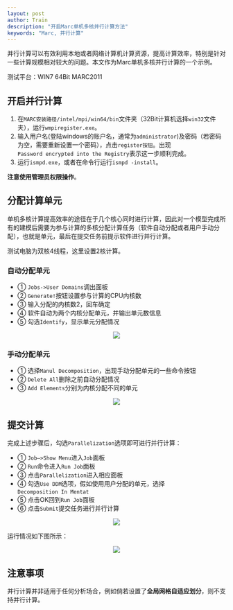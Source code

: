 ```yaml
---
layout: post
author: Train
description: "开启Marc单机多核并行计算方法"
keywords: "Marc, 并行计算"
---
```


并行计算可以有效利用本地或者网络计算机计算资源，提高计算效率，特别是针对一些计算规模相对较大的问题。本文作为Marc单机多核并行计算的一个示例。

测试平台：WIN7 64Bit MARC2011

## 开启并行计算

1. 在`MARC安装路径/intel/mpi/win64/bin`文件夹（32Bit计算机选择`win32`文件夹），运行`wmpiregister.exe`。
2. 输入用户名(登陆windows的账户名，通常为`administrator`)及密码（若密码为空，需要重新设置一个密码），点击`register按钮`。出现`Password encrypted into the Registry`表示这一步顺利完成。
3. 运行`ismpd.exe`，或者在命令行运行`ismpd -install`。

**注意使用管理员权限操作**。

## 分配计算单元

单机多核计算提高效率的途径在于几个核心同时进行计算，因此对一个模型完成所有的建模后需要为参与计算的多核分配计算任务（软件自动分配或者用户手动分配），也就是单元，最后在提交任务前提示软件进行并行计算。

测试电脑为双核4线程，这里设置2核计算。

### 自动分配单元

* ① `Jobs->User Domains`调出面板
* ② `Generate!`按钮设置参与计算的CPU内核数
* ③ 输入分配的内核数2，回车确定
* ④ 软件自动为两个内核分配单元，并输出单元数信息
* ⑤ 勾选`Identify`，显示单元分配情况

<div align='center'><img src="{{ "/images/2012-07-27-01.jpg" | prepend: site.baseurl }}"></div>

### 手动分配单元

* ① 选择`Manul Decomposition`，出现手动分配单元的一些命令按钮
* ② `Delete All`删除之前自动分配情况
* ③ `Add Elements`分别为内核分配不同的单元

<div align='center'><img src="{{ "/images/2012-07-27-02.jpg" | prepend: site.baseurl }}"></div>

## 提交计算

完成上述步骤后，勾选`Parallelization`选项即可进行并行计算：

* ① `Job—>Show Menu`进入`Job`面板
* ② `Run`命令进入`Run Job`面板
* ③ 点击`Parallelization`进入相应面板
* ④ 勾选`Use DDM`选项，假如使用用户分配的单元，选择`Decomposition In Mentat`
* ⑤ 点击OK回到`Run Job`面板
* ⑥ 点击`Submit`提交任务进行并行计算

<div align='center'><img src="{{ "/images/2012-07-27-03.jpg" | prepend: site.baseurl }}"></div>

运行情况如下图所示：

<div align='center'><img src="{{ "/images/2012-07-27-04.jpg" | prepend: site.baseurl }}"></div>

## 注意事项

并行计算并非适用于任何分析场合，例如倘若设置了**全局网格自适应划分**，则不支持并行计算。
